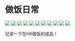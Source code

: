 # 做饭日常

![](img/10f16cea-c1b9-40da-9516-8eb53df26dba.jpg)
![](img/9724bb77-a688-46a9-a172-b5ee9f8a366a.jpg)
![](img/bf2eeb00-73ee-47c7-a566-3293b8d704be.jpg)
![](img/54886c94-00ed-440c-ada5-8d609ab95538.jpg)
![](img/03113877-f39b-46ae-9d3e-a8edf60f8553.jpg)
![](img/f06db3a3-00c3-4409-af4c-a088be4db85f.jpg)
![](img/41962e9b-95d8-493a-9751-e901b539b863.jpg)
![](img/08214bec-7114-4750-8ca2-d63560b95697.jpg)
![](img/ebb43d24-f686-4acc-b985-d75293227fee.jpg)
![](img/8fc6d971-4152-4473-98da-f667a25868e2.jpg)
![](img/6fba5067-8b63-491b-8885-d41b0fb589e4.jpg)

记录一下在HK做饭的成品！